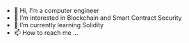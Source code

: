 - 👋 Hi, I’m a computer engineer
- 👀 I’m interested in Blockchain and Smart Contract Security
- 🌱 I’m currently learning Solidity
- 📫 How to reach me ...

<!---
atomaspo/atomaspo is a ✨ special ✨ repository because its `README.md` (this file) appears on your GitHub profile.
You can click the Preview link to take a look at your changes.
--->
